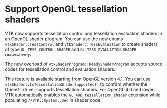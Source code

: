 # Support OpenGL tessellation shaders

VTK now supports tessellation control and tessellation evaluation shaders in an OpenGL
shader program. You can use the new enums `vtkShader::TessControl` and `vtkShader::TessEvaluation`
to create shaders of type `GL_TESS_CONTROL_SHADER` and `GL_TESS_EVALUATION_SHADER` respectively.

The new overload of `vtkShaderProgram::ReadyShaderProgram` accepts source codes
for tessellation control and evaluation shaders.

This feature is available starting from OpenGL version 4.1. You can use `vtkShader::IsTessellationShaderSupported()` to confirm whether the OpenGL driver supports tessellation shaders. For OpenGL 4.0 and lower, VTK automatically enables the
`GL_ARB_tessellation_shader` extension while populating `//VTK::System::Dec` in shader code.
